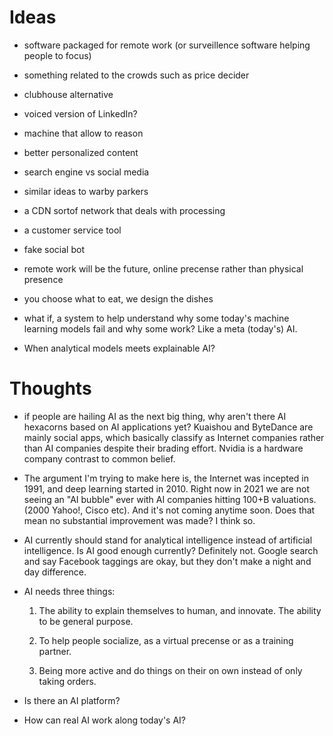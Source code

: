 # Ideas

- software packaged for remote work (or surveillence software helping people to focus)

- something related to the crowds such as price decider

- clubhouse alternative

- voiced version of LinkedIn?

- machine that allow to reason

- better personalized content

- search engine vs social media

- similar ideas to warby parkers

- a CDN sortof network that deals with processing

- a customer service tool

- fake social bot

- remote work will be the future, online precense rather than physical presence

- you choose what to eat, we design the dishes

- what if, a system to help understand why some today's machine learning models fail and why some work? Like a meta (today's) AI.

- When analytical models meets explainable AI?

# Thoughts

- if people are hailing AI as the next big thing, why aren't there AI hexacorns based on AI applications yet? Kuaishou and ByteDance are mainly social apps, which basically classify as Internet companies rather than AI companies despite their brading effort. Nvidia is a hardware company contrast to common belief.

- The argument I'm trying to make here is, the Internet was incepted in 1991, and deep learning started in 2010. Right now in 2021 we are not seeing an "AI bubble" ever with AI companies hitting 100+B valuations. (2000 Yahoo!, Cisco etc). And it's not coming anytime soon. Does that mean no substantial improvement was made? I think so.

- AI currently should stand for analytical intelligence instead of artificial intelligence. Is AI good enough currently? Definitely not. Google search and say Facebook taggings are okay, but they don't make a night and day difference.

- AI needs three things:
  
  1. The ability to explain themselves to human, and innovate. The ability to be general purpose.
  
  2. To help people socialize, as a virtual precense or as a training partner.
  
  3. Being more active and do things on their on own instead of only taking orders.

- Is there an AI platform?

- How can real AI work along today's AI?
